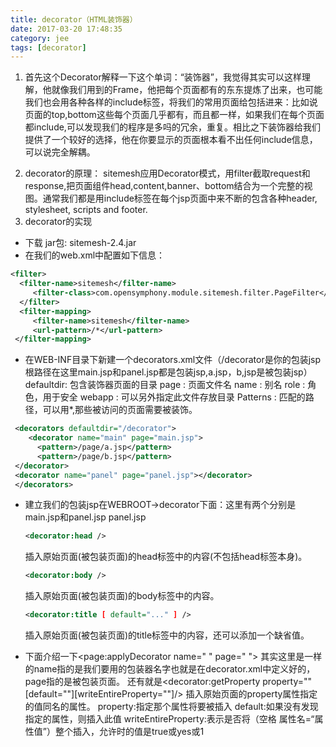 ```yaml
---
title: decorator（HTML装饰器）
date: 2017-03-20 17:48:35
category: jee
tags: [decorator]
---
```

1. 首先这个Decorator解释一下这个单词：“装饰器”，我觉得其实可以这样理解，他就像我们用到的Frame，他把每个页面都有的东东提炼了出来，也可能我们也会用各种各样的include标签，将我们的常用页面给包括进来：比如说页面的top,bottom这些每个页面几乎都有，而且都一样，如果我们在每个页面都include,可以发现我们的程序是多吗的冗余，重复。相比之下装饰器给我们提供了一个较好的选择，他在你要显示的页面根本看不出任何include信息，可以说完全解耦。
<!--more-->
2. decorator的原理：
sitemesh应用Decorator模式，用filter截取request和response,把页面组件head,content,banner、bottom结合为一个完整的视图。通常我们都是用include标签在每个jsp页面中来不断的包含各种header, stylesheet, scripts and footer.
3. decorator的实现
- 下载 jar包:  sitemesh-2.4.jar
- 在我们的web.xml中配置如下信息：
```xml
<filter>
  <filter-name>sitemesh</filter-name>
     <filter-class>com.opensymphony.module.sitemesh.filter.PageFilter</filter-class>
  </filter>
  <filter-mapping>
     <filter-name>sitemesh</filter-name>
     <url-pattern>/*</url-pattern>
 </filter-mapping>
```
- 在WEB-INF目录下新建一个decorators.xml文件（/decorator是你的包装jsp根路径在这里main.jsp和panel.jsp都是包装jsp,a.jsp，b,jsp是被包装jsp）
defaultdir: 包含装饰器页面的目录
page : 页面文件名
name : 别名
role : 角色，用于安全
webapp : 可以另外指定此文件存放目录
Patterns : 匹配的路径，可以用*,那些被访问的页面需要被装饰。
```xml
 <decorators defaultdir="/decorator">
    <decorator name="main" page="main.jsp">
      <pattern>/page/a.jsp</pattern>
      <pattern>/page/b.jsp</pattern>
 </decorator>
 <decorator name="panel" page="panel.jsp"></decorator>
 </decorators>
```

- 建立我们的包装jsp在WEBROOT->decorator下面：这里有两个分别是main.jsp和panel.jsp
    panel.jsp
    ```xml
    <decorator:head />
    ```
    插入原始页面(被包装页面)的head标签中的内容(不包括head标签本身)。
    ```xml
    <decorator:body />
    ```
    插入原始页面(被包装页面)的body标签中的内容。
    ```xml
    <decorator:title [ default="..." ] />
    ```
    插入原始页面(被包装页面)的title标签中的内容，还可以添加一个缺省值。

- 下面介绍一下<page:applyDecorator name="  " page=" ">
其实这里是一样的name指的是我们要用的包装器名字也就是在decorator.xml中定义好的，page指的是被包装页面。
还有就是<decorator:getProperty property="" [default=""][writeEntireProperty=""]/>
插入原始页面的property属性指定的值同名的属性。
property:指定那个属性将要被插入
default:如果没有发现指定的属性，则插入此值
writeEntireProperty:表示是否将（空格 属性名=“属性值”）整个插入，允许时的值是true或yes或1







